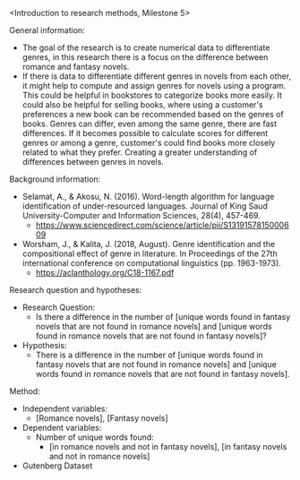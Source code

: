 <Introduction to research methods, Milestone 5>

General information:
- The goal of the research is to create numerical data to differentiate genres, in this research there is a focus on the difference between romance and fantasy novels.
- If there is data to differentiate different genres in novels from each other, it might help to compute and assign genres for novels using a program. This could be helpful in bookstores to categorize books more easily. It could also be helpful for selling books, where using a customer's preferences a new book can be recommended based on the genres of books. Genres can differ, even among the same genre, there are fast differences. If it becomes possible to calculate scores for different genres or among a genre, customer's could find books more closely related to what they prefer. Creating a greater understanding of differences between genres in novels.

Background information:
- Selamat, A., & Akosu, N. (2016). Word-length algorithm for language identification of under-resourced languages. Journal of King Saud University-Computer and Information Sciences, 28(4), 457-469.
  - https://www.sciencedirect.com/science/article/pii/S1319157815000609
- Worsham, J., & Kalita, J. (2018, August). Genre identification and the compositional effect of genre in literature. In Proceedings of the 27th international conference on computational linguistics (pp. 1963-1973).
  - https://aclanthology.org/C18-1167.pdf

Research question and hypotheses:
- Research Question:
  - Is there a difference in the number of [unique words found in fantasy novels that are not found in romance novels] and [unique words found in romance novels that are not found in fantasy novels]?
- Hypothesis:
  - There is a difference in the number of [unique words found in fantasy novels that are not found in romance novels] and [unique words found in romance novels that are not found in fantasy novels].

Method:
- Independent variables:
  - [Romance novels], [Fantasy novels]
- Dependent variables:
  - Number of unique words found:
    - [in romance novels and not in fantasy novels], [in fantasy novels and not in romance novels]
- Gutenberg Dataset
